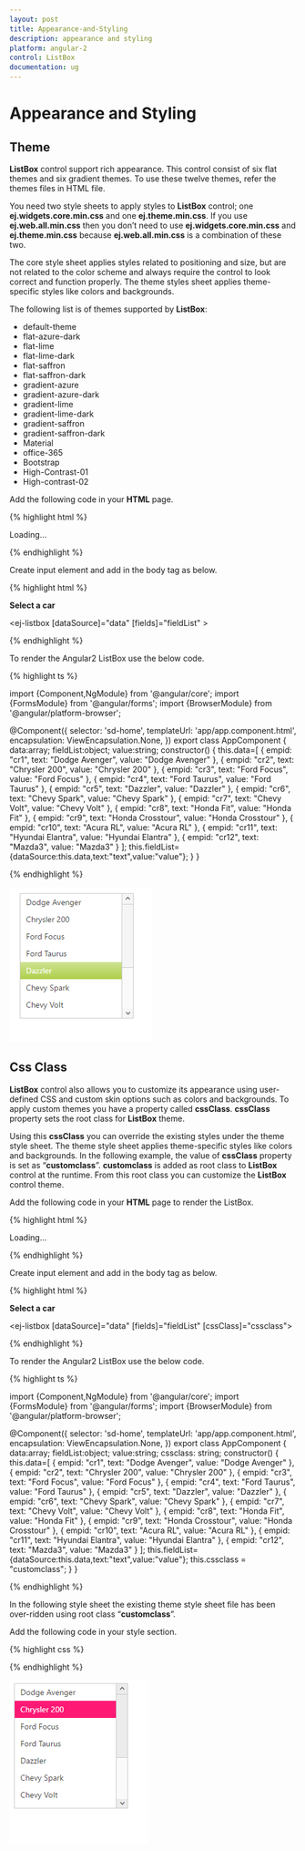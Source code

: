 ```yaml
---
layout: post
title: Appearance-and-Styling
description: appearance and styling
platform: angular-2
control: ListBox
documentation: ug
---
```


# Appearance and Styling

## Theme

**ListBox** control support rich appearance. This control consist of six flat themes and six gradient themes. To use these twelve themes, refer the themes files in HTML file. 

You need two style sheets to apply styles to **ListBox** control; one **ej.widgets.core.min.css** and one **ej.theme.min.css**. If you use **ej.web.all.min.css** then you don’t need to use **ej.widgets.core.min.css** and **ej.theme.min.css** because **ej.web.all.min.css** is a combination of these two.

The core style sheet applies styles related to positioning and size, but are not related to the color scheme and always require the control to look correct and function properly. The theme styles sheet applies theme-specific styles like colors and backgrounds.

The following list is of themes supported by **ListBox**:

* default-theme
* flat-azure-dark
* flat-lime
* flat-lime-dark
* flat-saffron
* flat-saffron-dark
* gradient-azure
* gradient-azure-dark
* gradient-lime
* gradient-lime-dark
* gradient-saffron
* gradient-saffron-dark
* Material
* office-365
* Bootstrap
* High-Contrast-01
* High-contrast-02

Add the following code in your **HTML** page.

{% highlight html %}

<!DOCTYPE html>
<html lang="en">
   <head>
      <link href="http://cdn.syncfusion.com/{{ site.releaseversion }}/js/web/gradient-lime/ej.web.all.min.css" rel="stylesheet" />
      <script src="node_modules/core-js/client/shim.min.js"></script>
      <script src="node_modules/zone.js/dist/zone.js"></script>
      <script src="node_modules/reflect-metadata/Reflect.js"></script>
      <script src="node_modules/systemjs/dist/system.src.js"></script>
      <script src="http://cdn.syncfusion.com/js/assets/external/jquery-3.1.1.min.js"></script>
      <script src="http://cdn.syncfusion.com/js/assets/external/jsrender.min.js" type="text/javascript"></script>
      <script src="http://cdn.syncfusion.com/{{ site.releaseversion }}/js/web/ej.web.all.min.js"> </script>
      <script src ="http://cdn.syncfusion.com/{{ site.releaseversion }}/js/common/ej.angular2.min.js"></script>
      <script src="systemjs.config.js"></script>
   </head>
 <body>
    <ej-app>Loading...</ej-app>
 </body>
</html>

{% endhighlight %}

Create input element and add in the body tag as below.

{% highlight html %}

<div><b>Select a car</b></div>

<ej-listbox [dataSource]="data" [fields]="fieldList" > </ej-listbox>

{% endhighlight %}

To render the Angular2 ListBox use the below code.

{% highlight ts %}

import {Component,NgModule} from '@angular/core';
import {FormsModule} from '@angular/forms';
import {BrowserModule} from '@angular/platform-browser';

@Component({
  selector: 'sd-home',
  templateUrl: 'app/app.component.html',
  encapsulation: ViewEncapsulation.None,
})
export class AppComponent {
    data:array;
    fieldList:object;
    value:string;
    constructor() {
    this.data=[
        { empid: "cr1", text: "Dodge Avenger", value: "Dodge Avenger" },
        { empid: "cr2", text: "Chrysler 200", value: "Chrysler 200" },
        { empid: "cr3", text: "Ford Focus", value: "Ford Focus" },
        { empid: "cr4", text: "Ford Taurus", value: "Ford Taurus" },
        { empid: "cr5", text: "Dazzler", value: "Dazzler" },
        { empid: "cr6", text: "Chevy Spark", value: "Chevy Spark" },
        { empid: "cr7", text: "Chevy Volt", value: "Chevy Volt" },
        { empid: "cr8", text: "Honda Fit", value: "Honda Fit" },
        { empid: "cr9", text: "Honda Crosstour", value: "Honda Crosstour" },
        { empid: "cr10", text: "Acura RL", value: "Acura RL" },
        { empid: "cr11", text: "Hyundai Elantra", value: "Hyundai Elantra" },
        { empid: "cr12", text: "Mazda3", value: "Mazda3" }
    ];
    this.fieldList={dataSource:this.data,text:"text",value:"value"};
    }
}

{% endhighlight %}

![](Appearance-and-Styling_images/Appearance-and-Styling_img1.png)

## Css Class

**ListBox** control also allows you to customize its appearance using user-defined CSS and custom skin options such as colors and backgrounds. To apply custom themes you have a property called **cssClass**. **cssClass** property sets the root class for **ListBox** theme.

Using this **cssClass** you can override the existing styles under the theme style sheet. The theme style sheet applies theme-specific styles like colors and backgrounds. In the following example, the value of **cssClass** property is set as “**customclass**”. **customclass** is added as root class to **ListBox** control at the runtime. From this root class you can customize the **ListBox** control theme.

Add the following code in your **HTML** page to render the ListBox.

{% highlight html %}

<!DOCTYPE html>
<html lang="en">
   <head>
      <link href="http://cdn.syncfusion.com/{{ site.releaseversion }}/js/web/gradient-lime/ej.web.all.min.css" rel="stylesheet" />
      <script src="node_modules/core-js/client/shim.min.js"></script>
      <script src="node_modules/zone.js/dist/zone.js"></script>
      <script src="node_modules/reflect-metadata/Reflect.js"></script>
      <script src="node_modules/systemjs/dist/system.src.js"></script>
      <script src="http://cdn.syncfusion.com/js/assets/external/jquery-3.1.1.min.js"></script>
      <script src="http://cdn.syncfusion.com/js/assets/external/jsrender.min.js" type="text/javascript"></script>
      <script src="http://cdn.syncfusion.com/{{ site.releaseversion }}/js/web/ej.web.all.min.js"> </script>
      <script src ="http://cdn.syncfusion.com/{{ site.releaseversion }}/js/common/ej.angular2.min.js"></script>
      <script src="systemjs.config.js"></script>
   </head>
 <body>
    <ej-app>Loading...</ej-app>
 </body>
</html>

{% endhighlight %}

Create input element and add in the body tag as below.

{% highlight html %}

 <div><b>Select a car</b></div>

 <ej-listbox [dataSource]="data" [fields]="fieldList" [cssClass]="cssclass"> </ej-listbox>

{% endhighlight %}

To render the Angular2 ListBox use the below code.

{% highlight ts %}

import {Component,NgModule} from '@angular/core';
import {FormsModule} from '@angular/forms';
import {BrowserModule} from '@angular/platform-browser';

@Component({
  selector: 'sd-home',
  templateUrl: 'app/app.component.html',
  encapsulation: ViewEncapsulation.None,
})
export class AppComponent {
    data:array;
    fieldList:object;
    value:string;
    cssclass: string;
    constructor() {
    this.data=[
        { empid: "cr1", text: "Dodge Avenger", value: "Dodge Avenger" },
        { empid: "cr2", text: "Chrysler 200", value: "Chrysler 200" },
        { empid: "cr3", text: "Ford Focus", value: "Ford Focus" },
        { empid: "cr4", text: "Ford Taurus", value: "Ford Taurus" },
        { empid: "cr5", text: "Dazzler", value: "Dazzler" },
        { empid: "cr6", text: "Chevy Spark", value: "Chevy Spark" },
        { empid: "cr7", text: "Chevy Volt", value: "Chevy Volt" },
        { empid: "cr8", text: "Honda Fit", value: "Honda Fit" },
        { empid: "cr9", text: "Honda Crosstour", value: "Honda Crosstour" },
        { empid: "cr10", text: "Acura RL", value: "Acura RL" },
        { empid: "cr11", text: "Hyundai Elantra", value: "Hyundai Elantra" },
        { empid: "cr12", text: "Mazda3", value: "Mazda3" }
    ];
    this.fieldList={dataSource:this.data,text:"text",value:"value"};
    this.cssclass = "customclass";
    }
}

{% endhighlight %}

In the following style sheet the existing theme style sheet file has been over-ridden using root class “**customclass**”. 

Add the following code in your style section.

{% highlight css %}

<style>
    .customclass .e-listbox .e-select {
        background: #FF1975;
    }
</style>

{% endhighlight %}

![](Appearance-and-Styling_images/Appearance-and-Styling_img2.png)

